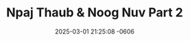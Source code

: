 ---
layout: movie-video-data
date: 2025-03-01 21:25:08 -0606
categories: movie

# Site Attributes
title: "Npaj Thaub & Noog Nuv Part 2"
permalink: "/movie/Npaj_Thaub_&_Noog_Nuv_Part_2"

# Movie Attributes
synopsis: ""
producer: "Kou Thao"
director: "Kou Thao"
writer: ""
video_link: "https://youtu.be/-f7hY1gX1zM?si=RH4vehkWjXP8LvUv"
genre: "Action"
year: ""
release_type: "VHS"
storage: ""
thumbnail: "/assets/images/movie_thumbnails/Npaj Thaub & Noog Nuv Part 2.jpeg"
publishing_company: "Hmong Media"

# Sequels + Parts
base_movie: "Npaj Thaub & Noog Nuv Part 1"
total_parts: 2
sequel: "Npaj Thaub & Noog Nuv Part 1"

# Movie Cast
cast:
- name: "Jerry Thoj"
---